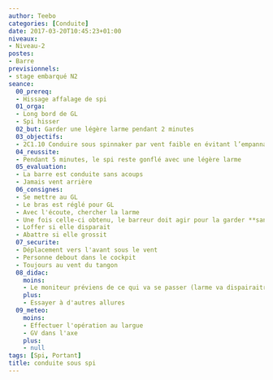```yaml
---
author: Teebo
categories: [Conduite]
date: 2017-03-20T10:45:23+01:00
niveaux:
- Niveau-2
postes:
- Barre
previsionnels:
- stage embarqué N2
seance:
  00_prereq:
  - Hissage affalage de spi
  01_orga:
  - Long bord de GL
  - Spi hisser
  02_but: Garder une légère larme pendant 2 minutes
  03_objectifs:
  - 2C1.10 Conduire sous spinnaker par vent faible en évitant l’empannage
  04_reussite:
  - Pendant 5 minutes, le spi reste gonflé avec une légère larme
  05_evaluation:
  - La barre est conduite sans acoups
  - Jamais vent arrière
  06_consignes:
  - Se mettre au GL
  - Le bras est réglé pour GL
  - Avec l'écoute, chercher la larme
  - Une fois celle-ci obtenu, le barreur doit agir pour la garder **sans acoups**
  - Loffer si elle disparait
  - Abattre si elle grossit
  07_securite:
  - Déplacement vers l'avant sous le vent
  - Personne debout dans le cockpit
  - Toujours au vent du tangon
  08_didac:
    moins:
    - Le moniteur préviens de ce qui va se passer (larme va dispairaitre, ...)
    plus:
    - Essayer à d'autres allures
  09_meteo:
    moins:
    - Effectuer l'opération au largue
    - GV dans l'axe
    plus:
    - null
tags: [Spi, Portant]
title: conduite sous spi
---
```

